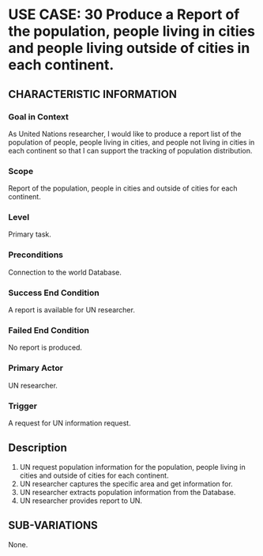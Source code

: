 # USE CASE: 30 Produce a Report of the population, people living in cities and people living outside of cities in each continent. 

## CHARACTERISTIC INFORMATION

### Goal in Context

As United Nations researcher, I would like to produce a report list of the population of people, people living in cities, and people not living in cities in each continent so that I can support the tracking of population distribution.

### Scope

Report of the population, people in cities and outside of cities for each continent.

### Level

Primary task.

### Preconditions

Connection to the world Database.

### Success End Condition

A report is available for UN researcher.

### Failed End Condition

No report is produced.

### Primary Actor

UN researcher.

### Trigger

A request for UN information request.

## Description

1. UN request population information for the population, people living in cities and outside of cities for each continent.
2. UN researcher captures the specific area and get information for.
3. UN researcher extracts population information from the Database.
4. UN researcher provides report to UN.

## SUB-VARIATIONS

None.